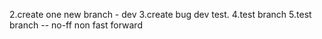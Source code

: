2.create one new branch - dev
3.create bug dev test.
4.test branch
5.test branch  -- no-ff non fast forward
